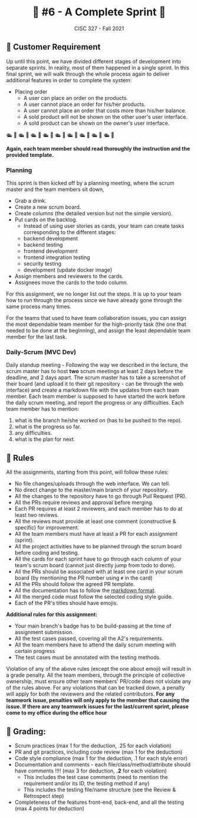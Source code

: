 <h1 align='center'>🍿 #6 - A Complete Sprint 🍿</h1>

<p align='center'>CISC 327  -  Fall 2021</p>


## 💺 Customer Requirement


Up until this point, we have divided different stages of development into separate sprints. In reality, most of them happened in a single sprint. In this final sprint, we will walk through the whole process again to deliver additional features in order to complete the system:

- Placing order
  - A user can place an order on the products.
  - A user cannot place an order for his/her products.
  - A user cannot place an order that costs more than his/her balance.
  - A sold product will not be shown on the other user's user interface.
  - A sold product can be shown on the owner's user interface.

🛳️ 🚢 🛳️ 🚢 🛳️ 🚢 🛳️ 🚢 🛳️ 🚢 🛳️ 🚢 🛳️ 🚢 🛳️ 🚢 🛳️ 🚢

**Again, each team member should read thoroughly the instruction and the provided template.**

### Planning

This sprint is then kicked off by a planning meeting, where the scrum master and the team members sit down, 
- Grab a drink.
- Create a new scrum board.
- Create columns (the detailed version but not the simple version).
- Put cards on the backlog.
  - Instead of using user stories as cards, your team can create tasks corresponding to the different stages:
   - backend development
   - backend testing
   - frontend development
   - frontend integration testing
   - security testing 
   - development (update docker image)
- Assign members and reviewers to the cards.
- Assignees move the cards to the todo column.

For this assignment, we no longer list out the steps. It is up to your team how to run through the process since we have already gone through the same process many times. 

For the teams that used to have team collaboration issues, you can assign the most dependable team member for the high-priority task (the one that needed to be done at the beginning), and assign the least dependable team member for the last task. 

### Daily-Scrum (MVC Dev)

Daily standup meeting - Following the way we described in the lecture, the scrum master has to host **two** scrum meetings at least 2 days before the deadline, and 2 days apart.
The scrum master has to take a screenshot of their board (and upload it to their git repository - can be through the web interface) and create a markdown file 
with the updates from each team member. Each team member is supposed to have started the work before the daily scrum meeting, 
and report the progress or any difficulties. Each team member has to mention: 
1) what is the branch he/she worked on (has to be pushed to the repo). 
2) what is the progress so far.
3) any difficulties.
4) what is the plan for next.



## 💺 Rules

All the assignments, starting from this point, will follow these rules:

- No file changes/uploads through the web interface. We can tell.
- No direct change to the master/main branch of your repository. 
- All the changes to the repository have to go through Pull Request (PR).
- All the PRs require reviews and approval before merging. 
- Each PR requires at least 2 reviewers, and each member has to do at least two reviews.
- All the reviews must provide at least one comment (constructive & specific) for improvement. 
- All the team members must have at least a PR for each assignment (sprint).
- All the project activities have to be planned through the scrum board before coding and testing.
- All the cards for each sprint have to go through each column of your team's scrum board (cannot just directly jump from todo to done).
- All the PRs should be associated with at least one card in your scrum board (by mentioning the PR number using `#` in the card)
- All the PRs should follow the agreed PR template.
- All the documentation has to follow the [markdown format](https://guides.github.com/features/mastering-markdown/).
- All the merged code must follow the selected coding style guide. 
- Each of the PR's titles should have emojis. 

**Additional rules for this assignment:**
- Your main branch's badge has to be build-passing at the time of assignment submission. 
- All the test cases passed, covering all the A2's requirements.
- All the team members have to attend the daily scrum meeting with certain progress
- The test cases must be annotated with the testing methods.


Violation of any of the above rules (except the one about emoji) will result in a grade penalty.
All the team members, through the principle of collective ownership, must ensure other team members' PR/code does not violate any of the rules above.
For any violations that can be tracked down, a penalty will apply for both the reviewers and the related contributors. 
**For any teamwork issue, penalties will only apply to the member that causing the issue. If there are any teamwork issues for the last/current sprint, please come to my office during the office hour**

## 💺 Grading:

- Scrum practices (max 1 for the deduction, .25 for each violation)
- PR and git practices, including code review (max 1 for the deduction)
- Code style compliance (max 1 for the deduction, .1 for each style error)
- Documentation and comments - each file/class/method/attribute should have comments !!!! (max 3 for deduction, **.2** for each violation)
  - This includes the test case comments (need to mention the requirement and/or its ID, the testing method if any)
  - This includes the testing file/name structure (see the Review & Retrospect step)
- Completeness of the features front-end, back-end, and all the testing (max 4 points for deduction)
